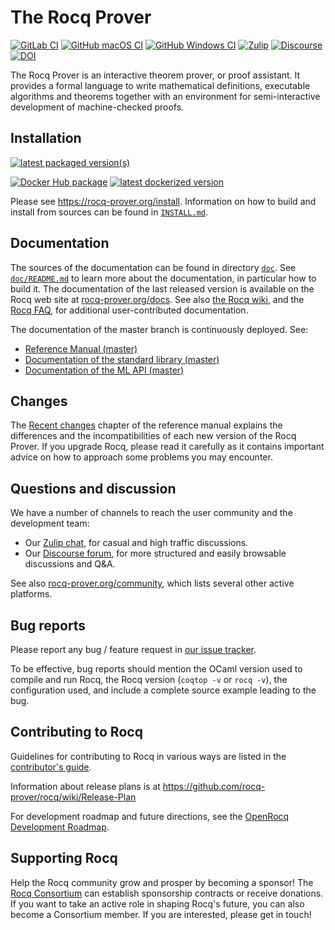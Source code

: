 # The Rocq Prover

[![GitLab CI][gitlab-badge]][gitlab-link]
[![GitHub macOS CI][gh-macos-badge]][gh-macos-link]
[![GitHub Windows CI][gh-win-badge]][gh-win-link]
[![Zulip][zulip-badge]][zulip-link]
[![Discourse][discourse-badge]][discourse-link]
[![DOI][doi-badge]][doi-link]

[gitlab-badge]: https://gitlab.inria.fr/coq/coq/badges/master/pipeline.svg
[gitlab-link]: https://gitlab.inria.fr/coq/coq/commits/master

[gh-macos-badge]: https://github.com/rocq-prover/rocq/actions/workflows/ci-macos.yml/badge.svg
[gh-macos-link]: https://github.com/rocq-prover/rocq/actions/workflows/ci-macos.yml

[gh-win-badge]: https://github.com/rocq-prover/rocq/actions/workflows/ci-windows.yml/badge.svg
[gh-win-link]: https://github.com/rocq-prover/rocq/actions/workflows/ci-windows.yml

[discourse-badge]: https://img.shields.io/badge/Discourse-forum-informational.svg
[discourse-link]: https://discourse.rocq-prover.org/

[zulip-badge]: https://img.shields.io/badge/Zulip-chat-informational.svg
[zulip-link]: https://rocq-prover.zulipchat.com/

[doi-badge]: https://zenodo.org/badge/DOI/10.5281/zenodo.15149628.svg
[doi-link]: https://doi.org/10.5281/zenodo.15149628

The Rocq Prover is an interactive theorem prover, or proof assistant. It provides a formal language to write
mathematical definitions, executable algorithms and theorems together with an
environment for semi-interactive development of machine-checked proofs.

## Installation

[![latest packaged version(s)][repology-badge]][repology-link]

[![Docker Hub package][dockerhub-badge]][dockerhub-link]
[![latest dockerized version][docker-rocq-badge]][docker-rocq-link]

[repology-badge]: https://repology.org/badge/latest-versions/coq.svg
[repology-link]: https://repology.org/metapackage/coq/versions

[dockerhub-badge]: https://img.shields.io/badge/images%20on-Docker%20Hub-blue.svg
[dockerhub-link]: https://hub.docker.com/r/rocq/rocq-prover#supported-tags "Supported tags on Docker Hub"

[docker-rocq-badge]: https://img.shields.io/docker/v/rocq/rocq-prover/latest
[docker-rocq-link]: https://github.com/rocq-community/docker-coq/wiki#docker-coq-images "rocq/rocq-prover:latest"

Please see https://rocq-prover.org/install.
Information on how to build and install from sources can be found in
[`INSTALL.md`](INSTALL.md).

## Documentation

The sources of the documentation can be found in directory [`doc`](doc).
See [`doc/README.md`](/doc/README.md) to learn more about the documentation,
in particular how to build it. The
documentation of the last released version is available on the Rocq
web site at [rocq-prover.org/docs](https://rocq-prover.org/docs).
See also [the Rocq wiki](https://github.com/rocq-prover/rocq/wiki),
and the [Rocq FAQ](https://github.com/rocq-prover/rocq/wiki/The-Rocq-FAQ),
for additional user-contributed documentation.

The documentation of the master branch is continuously deployed.  See:
- [Reference Manual (master)][refman-master]
- [Documentation of the standard library (master)][stdlib-master]
- [Documentation of the ML API (master)][api-master]

[api-master]: https://rocq-prover.org/doc/master/api/
[refman-master]: https://rocq-prover.org/doc/master/refman/
[stdlib-master]: https://rocq-prover.org/doc/master/stdlib/

## Changes

The [Recent
changes](https://rocq-prover.org/doc/master/refman/changes.html) chapter
of the reference manual explains the differences and the
incompatibilities of each new version of the Rocq Prover. If you upgrade Rocq,
please read it carefully as it contains important advice on how to
approach some problems you may encounter.

## Questions and discussion

We have a number of channels to reach the user community and the
development team:

- Our [Zulip chat][zulip-link], for casual and high traffic discussions.
- Our [Discourse forum][discourse-link], for more structured and easily browsable discussions and Q&A.

See also [rocq-prover.org/community](https://rocq-prover.org/community), which
lists several other active platforms.

## Bug reports

Please report any bug / feature request in [our issue tracker](https://github.com/rocq-prover/rocq/issues).

To be effective, bug reports should mention the OCaml version used
to compile and run Rocq, the Rocq version (`coqtop -v` or `rocq -v`), the configuration
used, and include a complete source example leading to the bug.

## Contributing to Rocq

Guidelines for contributing to Rocq in various ways are listed in the [contributor's guide](CONTRIBUTING.md).

Information about release plans is at https://github.com/rocq-prover/rocq/wiki/Release-Plan

For development roadmap and future directions, see the [OpenRocq Development Roadmap](ROADMAP.md).

## Supporting Rocq

Help the Rocq community grow and prosper by becoming a sponsor! The [Rocq
Consortium](https://rocq-prover.org/consortium) can establish sponsorship contracts
or receive donations. If you want to take an active role in shaping Rocq's
future, you can also become a Consortium member. If you are interested, please
get in touch!
